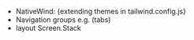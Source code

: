 - NativeWind: {extending themes in tailwind.config.js}
- Navigation groups e.g. (tabs)
- layout Screen.Stack